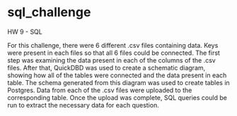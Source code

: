 # sql_challenge
HW 9 - SQL

For this challenge, there were 6 different .csv files containing data. Keys were present in each files so that all 6 files could be connected. The first step was examining the data present in each of the columns of the .csv files. After that, QuickDBD was used to create a schematic diagram, showing how all of the tables were connected and the data present in each table. The schema generated from this diagram was used to create tables in Postgres. Data from each of the .csv files were uploaded to the corresponding table. Once the upload was complete, SQL queries could be run to extract the necessary data for each question.
